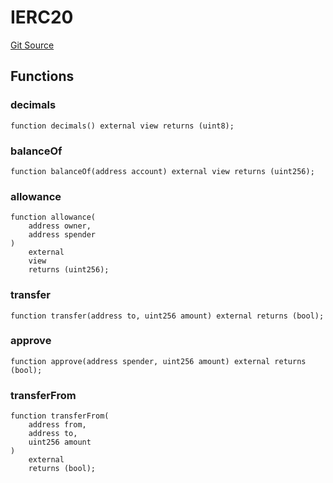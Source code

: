 # IERC20
[Git Source](https://github.com/moss-eth/zap/blob/35e517eceade43560c1eb54d47de1fc3aa949331/src/interfaces/IERC20.sol)


## Functions
### decimals


```solidity
function decimals() external view returns (uint8);
```

### balanceOf


```solidity
function balanceOf(address account) external view returns (uint256);
```

### allowance


```solidity
function allowance(
    address owner,
    address spender
)
    external
    view
    returns (uint256);
```

### transfer


```solidity
function transfer(address to, uint256 amount) external returns (bool);
```

### approve


```solidity
function approve(address spender, uint256 amount) external returns (bool);
```

### transferFrom


```solidity
function transferFrom(
    address from,
    address to,
    uint256 amount
)
    external
    returns (bool);
```

